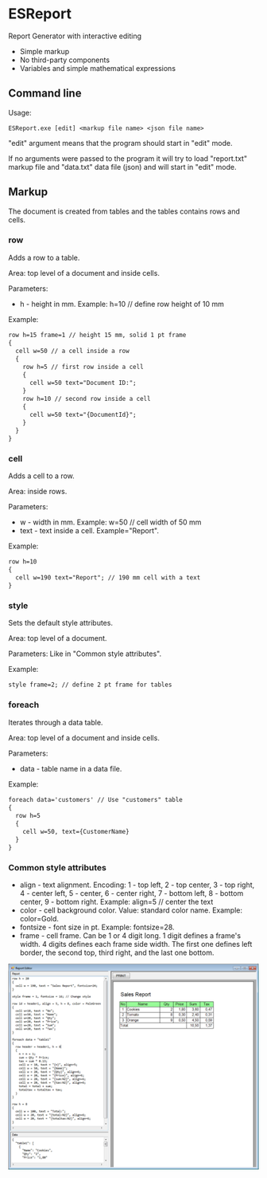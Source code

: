 # ESReport

Report Generator with interactive editing

* Simple markup
* No third-party components
* Variables and simple mathematical expressions


## Command line

Usage:

```
ESReport.exe [edit] <markup file name> <json file name>
```

"edit" argument means that the program should start in "edit" mode.

If no arguments were passed to the program it will try to load "report.txt" markup file and "data.txt" data file (json) and will start in "edit" mode.

## Markup

The document is created from tables and the tables contains rows and cells.

### row

Adds a row to a table.

Area: top level of a document and inside cells.

Parameters:
* h - height in mm. Example: h=10 // define row height of 10 mm

Example:

```
row h=15 frame=1 // height 15 mm, solid 1 pt frame
{
  cell w=50 // a cell inside a row
  {
    row h=5 // first row inside a cell
    {
      cell w=50 text="Document ID:";
    }
    row h=10 // second row inside a cell
    {
      cell w=50 text="{DocumentId}";
    }
  }
}
```

### cell

Adds a cell to a row.

Area: inside rows.

Parameters:
* w - width in mm. Example: w=50 // cell width of 50 mm
* text - text inside a cell. Example="Report".

Example:

```
row h=10
{
  cell w=190 text="Report"; // 190 mm cell with a text
}
```

### style

Sets the default style attributes.

Area: top level of a document.

Parameters:
Like in "Common style attributes".

Example:

```
style frame=2; // define 2 pt frame for tables
```

### foreach

Iterates through a data table.

Area: top level of a document and inside cells.

Parameters:
* data - table name in a data file.

Example:

```
foreach data='customers' // Use "customers" table
{
  row h=5
  {
    cell w=50, text={CustomerName}
  }
}
```

### Common style attributes

* align - text alignment. Encoding: 1 - top left, 2 - top center, 3 - top right, 4 - center left, 5 - center, 6 - center right, 7 - bottom left, 8 - bottom center, 9 - bottom right. Example: align=5 // center the text
* color - cell background color. Value: standard color name. Example: color=Gold.
* fontsize - font size in pt. Example: fontsize=28.
* frame - cell frame. Can be 1 or 4 digit long. 1 digit defines a frame's width. 4 digits defines each frame side width. The first one defines left border, the second top, third right, and the last one bottom.

![Screen shot](pictures/report1.png)
